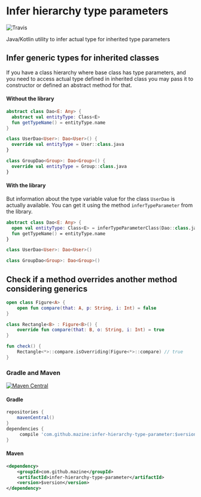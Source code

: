 # Infer hierarchy type parameters 
![Travis](https://travis-ci.org/mazine/infer-hierarchy-type-parameter.svg?branch=master)

Java/Kotlin utility to infer actual type for inherited type parameters


## Infer generic types for inherited classes 

If you have a class hierarchy where base class has type parameters, and you need to access actual type
defined in inherited class you may pass it to constructor or defined an abstract method for that. 

#### Without the library
```kotlin
abstract class Dao<E: Any> {
  abstract val entityType: Class<E>
  fun getTypeName() = entityType.name
}

class UserDao<User>: Dao<User>() {
  override val entityType = User::class.java
}

class GroupDao<Group>: Dao<Group>() {
  override val entityType = Group::class.java
}
```

#### With the library
But information about the type variable value for the class `UserDao`  is actually available. You can get
it using the method `inferTypeParameter` from the library.  
```kotlin
abstract class Dao<E: Any> {
  open val entityType: Class<E> = inferTypeParameterClass(Dao::class.java, "E", javaClass)
  fun getTypeName() = entityType.name
}

class UserDao<User>: Dao<User>()

class GroupDao<Group>: Dao<Group>()
```

## Check if a method overrides another method considering generics

```kotlin
open class Figure<A> {
    open fun compare(that: A, p: String, i: Int) = false
} 

class Rectangle<B> : Figure<B>() {
    override fun compare(that: B, o: String, i: Int) = true
}

fun check() {
    Rectangle<*>::compare.isOverriding(Figure<*>::compare) // true
}    
``` 

### Gradle and Maven
[![Maven Central](https://maven-badges.herokuapp.com/maven-central/com.github.mazine/infer-hierarchy-type-parameter/badge.svg)](https://maven-badges.herokuapp.com/maven-central/com.github.mazine/infer-hierarchy-type-parameter)

#### Gradle
``` groovy
repositories {
    mavenCentral()
}
dependencies {
     compile 'com.github.mazine:infer-hierarchy-type-parameter:$version'
}
```

#### Maven
```xml
<dependency>
    <groupId>com.github.mazine</groupId>
    <artifactId>infer-hierarchy-type-parameter</artifactId>
    <version>$version</version>
</dependency>
```
